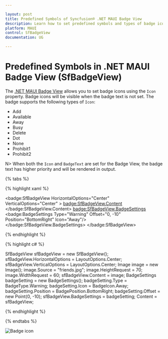 ```yaml
---

layout: post
title: Predefined Symbols of Syncfusion® .NET MAUI Badge View
description: Learn how to set predefined symbols and types of badge icons in Syncfusion® .NET MAUI Badge View.
platform: MAUI
control: SfBadgeView
documentation: UG

---
```


# Predefined Symbols in .NET MAUI Badge View (SfBadgeView)

The [.NET MAUI Badge View](https://www.syncfusion.com/maui-controls/maui-badge-view) allows you to set badge icons using the `Icon` property. Badge icons will be visible when the badge text is not set. The badge supports the following types of `Icon`:

* Add
* Available
* Away
* Busy
* Delete 
* Dot
* None
* Prohibit1
* Prohibit2

N> When both the `Icon` and `BadgeText` are set for the Badge View, the badge text has higher priority and will be rendered in output.

{% tabs %}

{% highlight xaml %}

<badge:SfBadgeView  HorizontalOptions="Center" VerticalOptions="Center" >
        <badge:SfBadgeView.Content>
            <Image Source="friends.jpg" HeightRequest="70" WidthRequest="60"/>
        </badge:SfBadgeView.Content>
        <badge:SfBadgeView.BadgeSettings>
            <badge:BadgeSettings Type="Warning"  Offset="0, -10" Position="BottomRight" Icon="Away"/>
        </badge:SfBadgeView.BadgeSettings>
</badge:SfBadgeView>

{% endhighlight %}

{% highlight c# %}

 SfBadgeView sfBadgeView = new SfBadgeView();
		sfBadgeView.HorizontalOptions = LayoutOptions.Center;
		sfBadgeView.VerticalOptions = LayoutOptions.Center;
		Image image = new Image();
		image.Source = "friends.jpg";
		image.HeightRequest = 70;
		image.WidthRequest = 60;
		sfBadgeView.Content = image;
		BadgeSettings badgeSetting = new BadgeSettings();
		badgeSetting.Type = BadgeType.Warning;
		badgeSetting.Icon = BadgeIcon.Away;
		badgeSetting.Position = BadgePosition.BottomRight;
		badgeSetting.Offset = new Point(0, -10);
		sfBadgeView.BadgeSettings = badgeSetting;
		Content = sfBadgeView;
    
{% endhighlight %}

{% endtabs %}

![Badge icon](predefined-symbols_images/predefinedsymbols.png)

